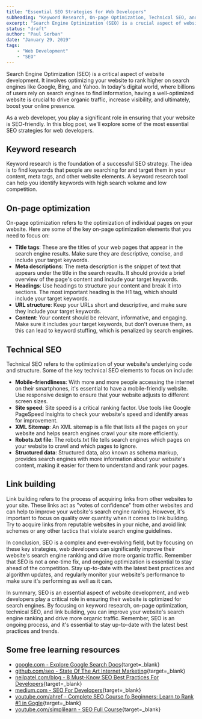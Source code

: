 ```yaml
---
title: "Essential SEO Strategies for Web Developers"
subheading: "Keyword Research, On-page Optimization, Technical SEO, and Link Building"
excerpt: "Search Engine Optimization (SEO) is a crucial aspect of website development, and web developers play a significant role in ensuring their website is optimized for search engines. By focusing on keyword research, on-page optimization, technical SEO, and link building, you can improve your website's search engine ranking and drive more organic traffic. Keyword research is the foundation of a successful SEO strategy, and on-page optimization involves optimizing individual pages on your website, such as the title tags, meta descriptions, headings, URL structure, and content."
status: "draft"
author: "Paul Serban"
date: "January 29, 2019"
tags:
    - "Web Development"
    - "SEO"
---
```


Search Engine Optimization (SEO) is a critical aspect of website development. It involves optimizing your website to rank higher on search engines like Google, Bing, and Yahoo. In today's digital world, where billions of users rely on search engines to find information, having a well-optimized website is crucial to drive organic traffic, increase visibility, and ultimately, boost your online presence.

As a web developer, you play a significant role in ensuring that your website is SEO-friendly. In this blog post, we'll explore some of the most essential SEO strategies for web developers.

## Keyword research

Keyword research is the foundation of a successful SEO strategy. The idea is to find keywords that people are searching for and target them in your content, meta tags, and other website elements. A keyword research tool can help you identify keywords with high search volume and low competition.

## On-page optimization

On-page optimization refers to the optimization of individual pages on your website. Here are some of the key on-page optimization elements that you need to focus on:

- **Title tags**: These are the titles of your web pages that appear in the search engine results. Make sure they are descriptive, concise, and include your target keywords.
- **Meta descriptions**: The meta description is the snippet of text that appears under the title in the search results. It should provide a brief overview of the page's content and include your target keywords.
- **Headings**: Use headings to structure your content and break it into sections. The most important heading is the H1 tag, which should include your target keywords.
- **URL structure**: Keep your URLs short and descriptive, and make sure they include your target keywords.
- **Content**: Your content should be relevant, informative, and engaging. Make sure it includes your target keywords, but don't overuse them, as this can lead to keyword stuffing, which is penalized by search engines.

## Technical SEO

Technical SEO refers to the optimization of your website's underlying code and structure. Some of the key technical SEO elements to focus on include:

- **Mobile-friendliness**: With more and more people accessing the internet on their smartphones, it's essential to have a mobile-friendly website. Use responsive design to ensure that your website adjusts to different screen sizes.
- **Site speed**: Site speed is a critical ranking factor. Use tools like Google PageSpeed Insights to check your website's speed and identify areas for improvement.
- **XML Sitemap**: An XML sitemap is a file that lists all the pages on your website and helps search engines crawl your site more efficiently.
- **Robots.txt file**: The robots.txt file tells search engines which pages on your website to crawl and which pages to ignore.
- **Structured data**: Structured data, also known as schema markup, provides search engines with more information about your website's content, making it easier for them to understand and rank your pages.

## Link building

Link building refers to the process of acquiring links from other websites to your site. These links act as "votes of confidence" from other websites and can help to improve your website's search engine ranking. However, it's important to focus on quality over quantity when it comes to link building. Try to acquire links from reputable websites in your niche, and avoid link schemes or any other tactics that violate search engine guidelines.

In conclusion, SEO is a complex and ever-evolving field, but by focusing on these key strategies, web developers can significantly improve their website's search engine ranking and drive more organic traffic. Remember that SEO is not a one-time fix, and ongoing optimization is essential to stay ahead of the competition. Stay up-to-date with the latest best practices and algorithm updates, and regularly monitor your website's performance to make sure it's performing as well as it can.

In summary, SEO is an essential aspect of website development, and web developers play a critical role in ensuring their website is optimized for search engines. By focusing on keyword research, on-page optimization, technical SEO, and link building, you can improve your website's search engine ranking and drive more organic traffic. Remember, SEO is an ongoing process, and it's essential to stay up-to-date with the latest best practices and trends.

## Some free learning resources

-   [google.com - Explore Google Search Docs](https://developers.google.com/search/docs){target=_blank}
-   [github.com/seo - State Of The Art Internet Marketing](https://github.com/seo/guide){target=_blank}
-   [neilpatel.com/blog - 8 Must-Know SEO Best Practices For Developers](https://neilpatel.com/blog/seo-developers/){target=_blank}
-   [medium.com - SEO For Developers](https://medium.com/welldone-software/seo-for-developers-a-quick-overview-5b5b7ce34679){target=_blank}
-   [youtube.com/ahref - Complete SEO Course fo Beginners: Learn to Rank #1 in Gogle](https://www.youtube.com/watch?v=xsVTqzratPs){target=_blank}
-   [youtube.com/simplilearn - SEO Full Course](https://www.youtube.com/watch?v=SnxeXZpZkI0){target=_blank}
